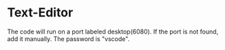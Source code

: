 # Text-Editor
The code will run on a port labeled desktop(6080). If the port is not found, add it manually. The password is "vscode".
